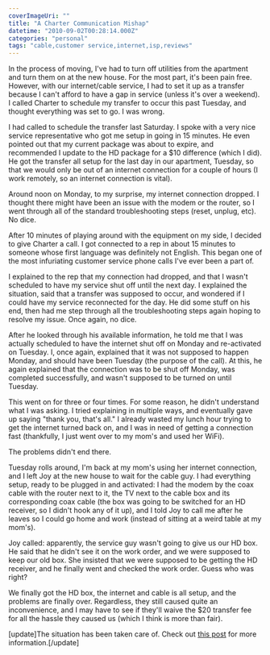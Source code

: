 ```yaml
---
coverImageUri: ""
title: "A Charter Communication Mishap"
datetime: "2010-09-02T00:28:14.000Z"
categories: "personal"
tags: "cable,customer service,internet,isp,reviews"
---
```


In the process of moving, I've had to turn off utilities from the apartment and turn them on at the new house. For the most part, it's been pain free. However, with our internet/cable service, I had to set it up as a transfer because I can't afford to have a gap in service (unless it's over a weekend). I called Charter to schedule my transfer to occur this past Tuesday, and thought everything was set to go. I was wrong.

I had called to schedule the transfer last Saturday. I spoke with a very nice service representative who got me setup in going in 15 minutes. He even pointed out that my current package was about to expire, and recommended I update to the HD package for a $10 difference (which I did). He got the transfer all setup for the last day in our apartment, Tuesday, so that we would only be out of an internet connection for a couple of hours (I work remotely, so an internet connection is vital).

Around noon on Monday, to my surprise, my internet connection dropped. I thought there might have been an issue with the modem or the router, so I went through all of the standard troubleshooting steps (reset, unplug, etc). No dice.

After 10 minutes of playing around with the equipment on my side, I decided to give Charter a call. I got connected to a rep in about 15 minutes to someone whose first language was definitely not English. This began one of the most infuriating customer service phone calls I've ever been a part of.

I explained to the rep that my connection had dropped, and that I wasn't scheduled to have my service shut off until the next day. I explained the situation, said that a transfer was supposed to occur, and wondered if I could have my service reconnected for the day. He did some stuff on his end, then had me step through all the troubleshooting steps again hoping to resolve my issue. Once again, no dice.

After he looked through his available information, he told me that I was actually scheduled to have the internet shut off on Monday and re-activated on Tuesday. I, once again, explained that it was not supposed to happen Monday, and should have been Tuesday (the purpose of the call). At this, he again explained that the connection was to be shut off Monday, was completed successfully, and wasn't supposed to be turned on until Tuesday.

This went on for three or four times. For some reason, he didn't understand what I was asking. I tried explaining in multiple ways, and eventually gave up saying "thank you, that's all." I already wasted my lunch hour trying to get the internet turned back on, and I was in need of getting a connection fast (thankfully, I just went over to my mom's and used her WiFi).

The problems didn't end there.

Tuesday rolls around, I'm back at my mom's using her internet connection, and I left Joy at the new house to wait for the cable guy. I had everything setup, ready to be plugged in and activated: I had the modem by the coax cable with the router next to it, the TV next to the cable box and its corresponding coax cable (the box was going to be switched for an HD receiver, so I didn't hook any of it up), and I told Joy to call me after he leaves so I could go home and work (instead of sitting at a weird table at my mom's).

Joy called: apparently, the service guy wasn't going to give us our HD box. He said that he didn't see it on the work order, and we were supposed to keep our old box. She insisted that we were supposed to be getting the HD receiver, and he finally went and checked the work order. Guess who was right?

We finally got the HD box, the internet and cable is all setup, and the problems are finally over. Regardless, they still caused quite an inconvenience, and I may have to see if they'll waive the $20 transfer fee for all the hassle they caused us (which I think is more than fair).

\[update\]The situation has been taken care of. Check out [this post](https://www.brandonmartinez.com/2010/09/02/charters-social-media-team/ "Charter's Social Media Team") for more information.\[/update\]

